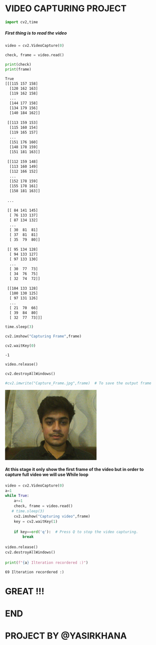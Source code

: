 # VIDEO CAPTURING PROJECT


```python
import cv2,time
```

##### First thing is to read the video


```python
video = cv2.VideoCapture(0)
```


```python
check, frame = video.read()
```


```python
print(check)
print(frame)
```

    True
    [[[115 157 158]
      [120 162 163]
      [119 162 158]
      ...
      [144 177 158]
      [134 179 156]
      [140 184 162]]
    
     [[113 159 153]
      [115 160 154]
      [119 165 157]
      ...
      [151 176 160]
      [148 178 159]
      [151 181 163]]
    
     [[112 159 148]
      [113 160 149]
      [112 166 152]
      ...
      [152 178 159]
      [155 178 161]
      [158 181 163]]
    
     ...
    
     [[ 84 141 145]
      [ 76 133 137]
      [ 87 134 132]
      ...
      [ 30  81  81]
      [ 37  81  81]
      [ 35  79  80]]
    
     [[ 95 134 128]
      [ 94 133 127]
      [ 97 133 130]
      ...
      [ 30  77  73]
      [ 34  76  75]
      [ 32  74  72]]
    
     [[104 133 128]
      [100 130 125]
      [ 97 131 126]
      ...
      [ 21  70  66]
      [ 39  84  80]
      [ 32  77  73]]]
    


```python
time.sleep(3)
```


```python
cv2.imshow("Capturing Frame",frame)
```


```python
cv2.waitKey(0)
```




    -1




```python
video.release()
```


```python
cv2.destroyAllWindows()
```


```python
#cv2.imwrite("Capture_Frame.jpg",frame)  # To save the output frame
```


<img src="Capture_Frame.jpg" width=300, height=230 >
    


#### At this stage it only show the first frame of the video but in order to capture full video we will use While loop


```python
video = cv2.VideoCapture(0)
a=1
while True:
    a+=1
    check, frame = video.read()
   # time.sleep(3)
    cv2.imshow("Capturing video",frame)
    key = cv2.waitKey(1)
    
    if key==ord('q'):  # Press Q to stop the video capturing.
        break
    
video.release()
cv2.destroyAllWindows()

print(f"{a} Ilteration recordered :)") 

```

    69 Ilteration recordered :)
    

# GREAT !!!

# END

# PROJECT BY @YASIRKHANA


```python

```


```python

```

